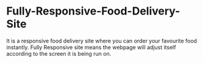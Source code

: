 # Fully-Responsive-Food-Delivery-Site

It is a responsive food delivery site where you can order your favourite food instantly. Fully Responsive site means the webpage will adjust itself according to the screen it is being run on.

<img src="https://th.bing.com/th/id/OIP.ip7p8q5hqaJ-A5JaplxZhgHaFB?pid=ImgDet&rs=1" alt="">
<img src="https://th.bing.com/th/id/R.39dc90e7b7fc72bed11027bf8b7408a9?rik=M5745b8ZkBMA2g&riu=http%3a%2f%2fcbsnews1.cbsistatic.com%2fhub%2fi%2f2017%2f02%2f01%2fdc00aa02-d53c-4602-8d38-47dd48a00d93%2fistock-498612186-copy.jpg&ehk=G6YlkClg9EC1MOT5occgigtN8yheDby%2bKNSvOK3dshU%3d&risl=&pid=ImgRaw&r=0" alt="">
